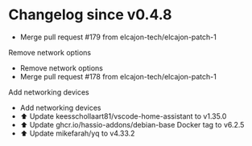 # Changelog since v0.4.8
- Merge pull request #179 from elcajon-tech/elcajon-patch-1

Remove network options 
- Remove network options 
- Merge pull request #178 from elcajon-tech/elcajon-patch-1

Add networking devices 
- Add networking devices 
- ⬆️ Update keesschollaart81/vscode-home-assistant to v1.35.0 
- ⬆️ Update ghcr.io/hassio-addons/debian-base Docker tag to v6.2.5 
- ⬆️ Update mikefarah/yq to v4.33.2 
